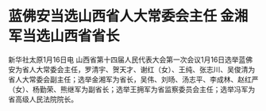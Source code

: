 # 蓝佛安当选山西省人大常委会主任 金湘军当选山西省省长

新华社太原1月16日电
山西省第十四届人民代表大会第一次会议1月16日选举蓝佛安为省人大常委会主任，罗清宇、贺天才、谢红（女）、王纯、张志川、吴俊清为省人大常委会副主任；选举金湘军为省长，吴伟、刘旸、汤志平、李成林、赵红严（女）、杨勤荣、熊继军为副省长；选举王拥军为省监察委员会主任；选举冯军为省高级人民法院院长。

